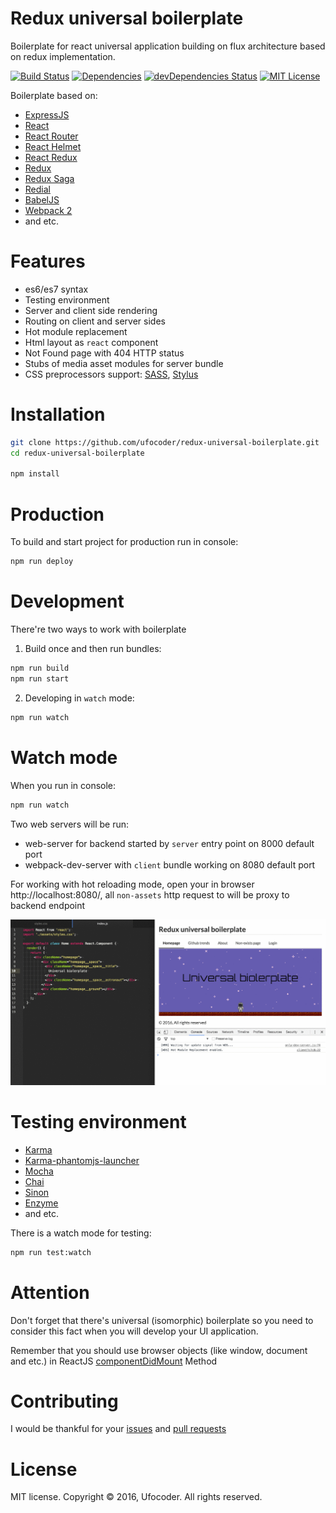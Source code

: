 Redux universal boilerplate
===========================

Boilerplate for react universal application building on flux architecture based on redux implementation.

[![Build Status](https://travis-ci.org/ufocoder/redux-universal-boilerplate.svg?branch=master)](https://travis-ci.org/ufocoder/redux-universal-boilerplate)
[![Dependencies](https://david-dm.org/ufocoder/redux-universal-boilerplate.svg)](https://david-dm.org/ufocoder/redux-universal-boilerplate)
[![devDependencies Status](https://david-dm.org/ufocoder/redux-universal-boilerplate/dev-status.svg)](https://david-dm.org/ufocoder/redux-universal-boilerplate?type=dev)
[![MIT License](https://img.shields.io/npm/l/check-dependencies.svg?style=flat-square)](http://opensource.org/licenses/MIT)

Boilerplate based on:

* [ExpressJS](http://expressjs.com)
* [React](https://github.com/reactjs/)
* [React Router](https://github.com/reactjs/react-router)
* [React Helmet](https://github.com/nfl/react-helmet)
* [React Redux](https://github.com/reactjs/react-redux)
* [Redux](https://github.com/reactjs/redux)
* [Redux Saga](https://github.com/redux-saga/redux-saga)
* [Redial](https://github.com/markdalgleish/redial)
* [BabelJS](https://babeljs.io)
* [Webpack 2](https://webpack.github.io/)
* and etc.

# Features

* es6/es7 syntax
* Testing environment
* Server and client side rendering
* Routing on client and server sides
* Hot module replacement
* Html layout as `react` component
* Not Found page with 404 HTTP status
* Stubs of media asset modules for server bundle
* CSS preprocessors support: [SASS](http://sass-lang.com/), [Stylus](http://stylus-lang.com/)

# Installation

```bash
git clone https://github.com/ufocoder/redux-universal-boilerplate.git
cd redux-universal-boilerplate

npm install
```

# Production

To build and start project for production run in console:

```bash
npm run deploy
```

# Development

There're two ways to work with boilerplate

1) Build once and then run bundles:

```bash
npm run build
npm run start
```

2) Developing in `watch` mode:

```bash
npm run watch
```

# Watch mode

When you run in console:

```bash
npm run watch
```

Two web servers will be run:

  * web-server for backend started by `server` entry point on 8000 default port
  * webpack-dev-server with `client` bundle working on 8080 default port

For working with hot reloading mode, open your in browser http://localhost:8080/, all `non-assets` http request to will be proxy to backend endpoint

![Example of hot reload mode](docs/examle-hrm.gif)

# Testing environment

* [Karma](https://karma-runner.github.io/)
* [Karma-phantomjs-launcher](https://github.com/karma-runner/karma-phantomjs-launcher)
* [Mocha](https://mochajs.org/)
* [Chai](http://chaijs.com/)
* [Sinon](http://sinonjs.org/)
* [Enzyme](https://github.com/airbnb/enzyme)
* and etc.

There is a watch mode for testing:

```bash
npm run test:watch
```

# Attention
Don't forget that there's universal (isomorphic) boilerplate so you need to consider this fact when you will develop your UI application.

Remember that you should use browser objects (like window, document and etc.) in ReactJS [componentDidMount](https://facebook.github.io/react/docs/component-specs.html#mounting-componentdidmount) Method

# Contributing

I would be thankful for your [issues](https://github.com/ufocoder/redux-universal-boilerplate/issues) and [pull requests](https://github.com/ufocoder/redux-universal-boilerplate/pulls)

# License

MIT license. Copyright © 2016, Ufocoder. All rights reserved.
